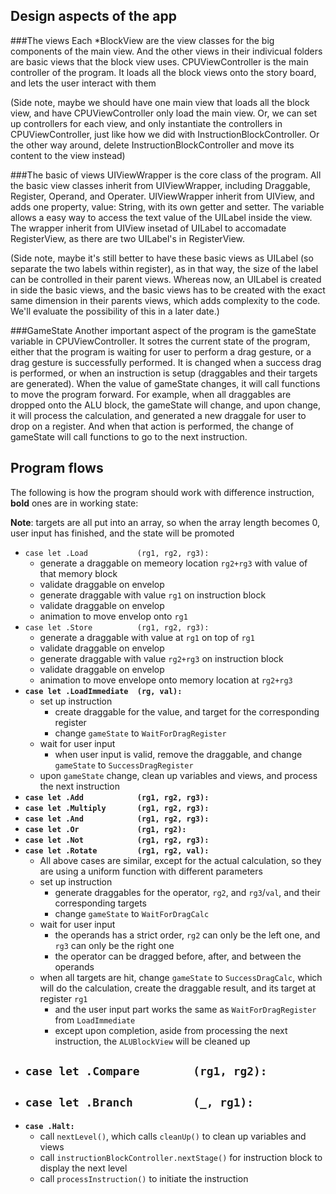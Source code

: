 Design aspects of the app
--
###The views
Each *BlockView are the view classes for the big components of the main view. And the other views in their indivicual folders are basic views that the block view uses. CPUViewController is the main controller of the program. It loads all the block views onto the story board, and lets the user interact with them

(Side note, maybe we should have one main view  that loads all the block view, and have CPUViewController only load the main view. Or, we can set up controllers for each view, and only instantiate the controllers in CPUViewController, just like how we did with InstructionBlockController. Or the other way around, delete InstructionBlockController and move its content to the view instead)

###The basic of views
UIViewWrapper is the core class of the program. All the basic view classes inherit from UIViewWrapper, including Draggable, Register, Operand, and Operater. UIViewWrapper inherit from UIView, and adds one property, value: String, with its own getter and setter. The variable allows a easy way to access the text value of the UILabel inside the view. The wrapper inherit from UIView insetad of UILabel to accomadate RegisterView, as there are two UILabel's in RegisterView.

(Side note, maybe it's still better to have these basic views as UILabel (so separate the two labels within register), as in that way, the size of the label can be controlled in their parent views. Whereas now, an UILabel is created in side the basic views, and the basic views has to be created with the exact same dimension in their parents views, which adds complexity to the code. We'll evaluate the possibility of this in a later date.)

###GameState
Another important aspect of the program is the gameState variable in CPUViewController. It sotres the current state of the program, either that the program is waiting for user to perform a drag gesture, or a drag gesture is successfully performed. It is  changed when a success drag is performed, or when an instruction is setup (draggables and their targets are generated). When the value of gameState changes, it will call functions to move the program forward. For example, when all draggables are dropped onto the ALU block, the gameState will change, and upon change, it will process the calculation, and generated a new draggale for user to drop on a register. And when that action is performed, the change of gameState will call functions to go to the next instruction.

Program flows
--
The following is how the program should work with difference instruction, **bold** ones are in working state:

**Note**: targets are all put into an array, so when the array length becomes 0, user input has finished, and the state will be promoted

- `case let .Load           (rg1, rg2, rg3):`
    - generate a draggable on memeory location `rg2+rg3` with value of that memory block
    - validate draggable on envelop
    - generate draggable with value `rg1` on instruction block
    - validate draggable on envelop
    - animation to move envelop onto `rg1`
- `case let .Store          (rg1, rg2, rg3):`
    - generate a draggable with value at `rg1` on top of `rg1`
    - validate draggable on envelop
    - generate draggable with value `rg2+rg3` on instruction block
    - validate draggable on envelop
    - animation to move envelope onto memory location at `rg2+rg3`
- **`case let .LoadImmediate  (rg, val):`**
    - set up instruction
        + create draggable for the value, and target for the corresponding register
        + change `gameState` to `WaitForDragRegister`
    - wait for user input
        + when user input is valid, remove the draggable, and change `gameState` to `SuccessDragRegister`
    - upon `gameState` change, clean up variables and views, and process the next instruction
- **`case let .Add            (rg1, rg2, rg3):`**
- **`case let .Multiply       (rg1, rg2, rg3):`**
- **`case let .And            (rg1, rg2, rg3):`**
- **`case let .Or             (rg1, rg2):`**
- **`case let .Not            (rg1, rg2, rg3):`**
- **`case let .Rotate         (rg1, rg2, val):`**
    - All above cases are similar, except for the actual calculation, so they are using a uniform function with different parameters
    - set up instruction
        + generate draggables for the operator, `rg2`, and `rg3`/`val`, and their corresponding targets
        + change `gameState` to `WaitForDragCalc`
    - wait for user input
        + the operands has a strict order, `rg2` can only be the left one, and `rg3` can only be the right one
        + the operator can be dragged before, after, and between the operands
    - when all targets are hit, change `gameState` to `SuccessDragCalc`, which will do the calculation, create the draggable result, and its target at register `rg1`
        + and the user input part works the same as `WaitForDragRegister` from `LoadImmediate`
        + except upon completion, aside from processing the next instruction, the `ALUBlockView` will be cleaned up
- `case let .Compare        (rg1, rg2):`
    - 
- `case let .Branch         (_, rg1):`
    - 
- **`case .Halt:`**
    - call `nextLevel()`, which calls `cleanUp()` to clean up variables and views
    - call `instructionBlockController.nextStage()` for instruction block to display the next level
    - call `processInstruction()` to initiate the instruction